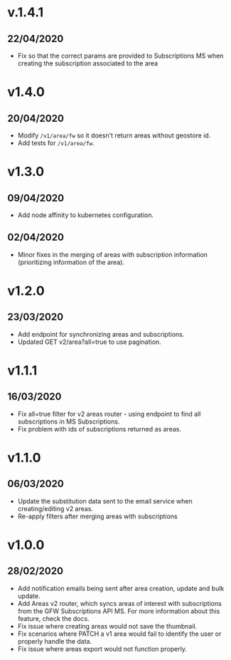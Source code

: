 # v.1.4.1

## 22/04/2020

- Fix so that the correct params are provided to Subscriptions MS when creating the subscription associated to the area

# v1.4.0

## 20/04/2020

- Modify `/v1/area/fw` so it doesn't return areas without geostore id.
- Add tests for `/v1/area/fw`.

# v1.3.0

## 09/04/2020

- Add node affinity to kubernetes configuration.

## 02/04/2020

- Minor fixes in the merging of areas with subscription information (prioritizing information of the area).

# v1.2.0

## 23/03/2020

- Add endpoint for synchronizing areas and subscriptions.
- Updated GET v2/area?all=true to use pagination.

# v1.1.1

## 16/03/2020

- Fix all=true filter for v2 areas router - using endpoint to find all subscriptions in MS Subscriptions.
- Fix problem with ids of subscriptions returned as areas.

# v1.1.0

## 06/03/2020

- Update the substitution data sent to the email service when creating/editing v2 areas.
- Re-apply filters after merging areas with subscriptions

# v1.0.0

## 28/02/2020

- Add notification emails being sent after area creation, update and bulk update.
- Add Areas v2 router, which syncs areas of interest with subscriptions from the GFW Subscriptions API MS. For more information about this feature, check the docs.
- Fix issue where creating areas would not save the thumbnail.
- Fix scenarios where PATCH a v1 area would fail to identify the user or properly handle the data.
- Fix issue where areas export would not function properly.
